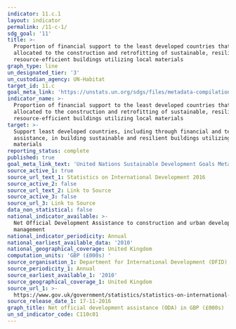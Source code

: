 ```yaml
---
indicator: 11.c.1
layout: indicator
permalink: /11-c-1/
sdg_goal: '11'
title: >-
  Proportion of financial support to the least developed countries that is
  allocated to the construction and retrofitting of sustainable, resilient and
  resource-efficient buildings utilizing local materials
graph_type: line
un_designated_tier: '3'
un_custodian_agency: UN-Habitat
target_id: 11.c
goal_meta_link: 'https://unstats.un.org/sdgs/files/metadata-compilation/Metadata-Goal-11.pdf'
indicator_name: >-
  Proportion of financial support to the least developed countries that is
  allocated to the construction and retrofitting of sustainable, resilient and
  resource-efficient buildings utilizing local materials
target: >-
  Support least developed countries, including through financial and technical
  assistance, in building sustainable and resilient buildings utilizing local
  materials
reporting_status: complete
published: true
goal_meta_link_text: 'United Nations Sustainable Development Goals Metadata: Goal 11'
source_active_1: true
source_url_text_1: Statistics on International Development 2016
source_active_2: false
source_url_text_2: Link to Source
source_active_3: false
source_url_3: Link to Source
data_non_statistical: false
national_indicator_available: >-
  Net Official Development Assistance to construction and urban development and
  management
national_indicator_periodicity: Annual
national_earliest_available_data: '2010'
national_geographical_coverage: United Kingdom
computation_units: 'GBP (£000s) '
source_organisation_1: Department for International Development (DFID)
source_periodicity_1: Annual
source_earliest_available_1: '2010'
source_geographical_coverage_1: United Kingdom
source_url_1: >-
  https://www.gov.uk/government/statistics/statistics-on-international-development-2016
source_release_date_1: 17-11-2016
graph_title: Net official development assistance (ODA) in GBP (£000s)
un_sd_indicator_code: C110c01
---
```

